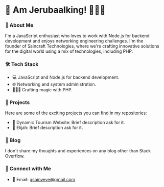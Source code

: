 # 👋 Am Jerubaalking! 👨🏿‍💻

### 🚀 About Me
I'm a JavaScript enthusiast who loves to work with Node.js for backend development and enjoys networking engineering challenges. I'm the founder of Saincraft Technologies, where we're crafting innovative solutions for the digital world using a mix of technologies, including PHP.

### 🛠️ Tech Stack
- 💻 JavaScript and Node.js for backend development.
- 🌐 Networking and system administration.
- 🧙🏿‍♂️ Crafting magic with PHP.

### 💼 Projects
Here are some of the exciting projects you can find in my repositories:
- 📁 Dynamic Tourism Website: Brief description ask for it.
- 📁 Elijah: Brief description ask for it.

### 📝 Blog
I don't share my thoughts and experiences on any blog other than Stack Overflow.

### 🤝 Connect with Me
- 📧 Email: gsainyeye@gmail.com
